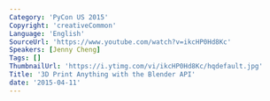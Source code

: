 ```yaml
---
Category: 'PyCon US 2015'
Copyright: 'creativeCommon'
Language: 'English'
SourceUrl: 'https://www.youtube.com/watch?v=ikcHP0Hd8Kc'
Speakers: [Jenny Cheng]
Tags: []
ThumbnailUrl: 'https://i.ytimg.com/vi/ikcHP0Hd8Kc/hqdefault.jpg'
Title: '3D Print Anything with the Blender API'
date: '2015-04-11'
---
```


